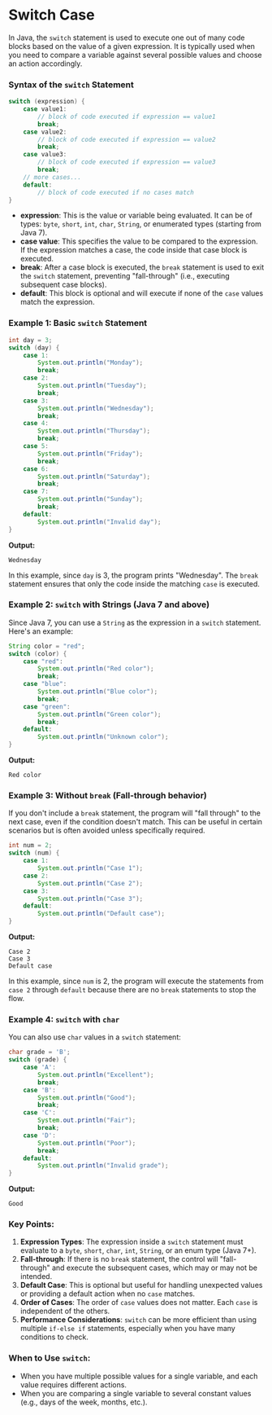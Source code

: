 # Switch Case
In Java, the `switch` statement is used to execute one out of many code blocks based on the value of a given expression. It is typically used when you need to compare a variable against several possible values and choose an action accordingly.

### Syntax of the `switch` Statement

```java
switch (expression) {
    case value1:
        // block of code executed if expression == value1
        break;
    case value2:
        // block of code executed if expression == value2
        break;
    case value3:
        // block of code executed if expression == value3
        break;
    // more cases...
    default:
        // block of code executed if no cases match
}
```

- **expression**: This is the value or variable being evaluated. It can be of types: `byte`, `short`, `int`, `char`, `String`, or enumerated types (starting from Java 7).
- **case value**: This specifies the value to be compared to the expression. If the expression matches a case, the code inside that case block is executed.
- **break**: After a case block is executed, the `break` statement is used to exit the `switch` statement, preventing "fall-through" (i.e., executing subsequent case blocks).
- **default**: This block is optional and will execute if none of the `case` values match the expression.

### Example 1: Basic `switch` Statement

```java
int day = 3;
switch (day) {
    case 1:
        System.out.println("Monday");
        break;
    case 2:
        System.out.println("Tuesday");
        break;
    case 3:
        System.out.println("Wednesday");
        break;
    case 4:
        System.out.println("Thursday");
        break;
    case 5:
        System.out.println("Friday");
        break;
    case 6:
        System.out.println("Saturday");
        break;
    case 7:
        System.out.println("Sunday");
        break;
    default:
        System.out.println("Invalid day");
}
```

**Output:**

```
Wednesday
```

In this example, since `day` is 3, the program prints "Wednesday". The `break` statement ensures that only the code inside the matching `case` is executed.

### Example 2: `switch` with Strings (Java 7 and above)

Since Java 7, you can use a `String` as the expression in a `switch` statement. Here's an example:

```java
String color = "red";
switch (color) {
    case "red":
        System.out.println("Red color");
        break;
    case "blue":
        System.out.println("Blue color");
        break;
    case "green":
        System.out.println("Green color");
        break;
    default:
        System.out.println("Unknown color");
}
```

**Output:**

```
Red color
```

### Example 3: Without `break` (Fall-through behavior)

If you don't include a `break` statement, the program will "fall through" to the next case, even if the condition doesn't match. This can be useful in certain scenarios but is often avoided unless specifically required.

```java
int num = 2;
switch (num) {
    case 1:
        System.out.println("Case 1");
    case 2:
        System.out.println("Case 2");
    case 3:
        System.out.println("Case 3");
    default:
        System.out.println("Default case");
}
```

**Output:**

```
Case 2
Case 3
Default case
```

In this example, since `num` is 2, the program will execute the statements from `case 2` through `default` because there are no `break` statements to stop the flow.

### Example 4: `switch` with `char`

You can also use `char` values in a `switch` statement:

```java
char grade = 'B';
switch (grade) {
    case 'A':
        System.out.println("Excellent");
        break;
    case 'B':
        System.out.println("Good");
        break;
    case 'C':
        System.out.println("Fair");
        break;
    case 'D':
        System.out.println("Poor");
        break;
    default:
        System.out.println("Invalid grade");
}
```

**Output:**

```
Good
```

### Key Points:
1. **Expression Types**: The expression inside a `switch` statement must evaluate to a `byte`, `short`, `char`, `int`, `String`, or an enum type (Java 7+).
2. **Fall-through**: If there is no `break` statement, the control will "fall-through" and execute the subsequent cases, which may or may not be intended.
3. **Default Case**: This is optional but useful for handling unexpected values or providing a default action when no `case` matches.
4. **Order of Cases**: The order of `case` values does not matter. Each `case` is independent of the others.
5. **Performance Considerations**: `switch` can be more efficient than using multiple `if-else if` statements, especially when you have many conditions to check.

### When to Use `switch`:
- When you have multiple possible values for a single variable, and each value requires different actions.
- When you are comparing a single variable to several constant values (e.g., days of the week, months, etc.).
